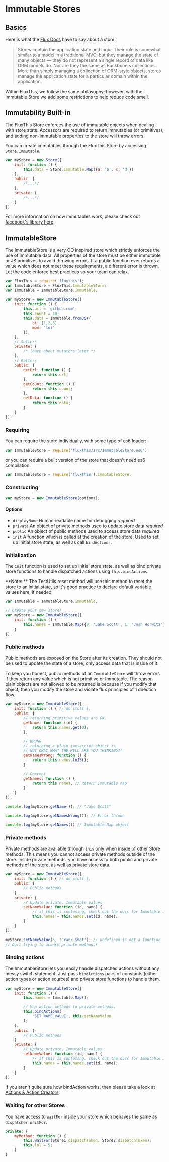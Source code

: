 # Immutable Stores

## Basics

Here is what the
[Flux Docs](https://facebook.github.io/flux/docs/overview.html#stores)
have to say about a store:


>Stores contain the application state and logic.
Their role is somewhat similar to a model in a traditional MVC, but they
manage the state of many objects — they do not represent a
single record of data like ORM models do. Nor are they the same
as Backbone's collections. More than simply managing a collection
of ORM-style objects, stores manage the application state for a
particular domain within the application.


Within FluxThis, we follow the same philosophy; however,
with the Immutable Store we add some restrictions to help
reduce code smell.

## Immutability Built-in

The FluxThis Store enforces the use of immutable objects when dealing with
store state. Accessors are required to return immutables (or primitives), and
adding non-immutable properties to the store will throw errors.

You can create immutables through the FluxThis Store by accessing
`Store.Immutable`.

```js
var myStore = new Store({
	init: function () {
		this.data = Store.Immutable.Map({a: 'b', c: 'd'})
	},
	public: {
		/*...*/
	},
	private: {
		/*...*/
	}
})
```

For more information on how immutables work, please check out
[facebook's library here](https://github.com/facebook/immutable-js).

## ImmutableStore
The ImmutableStore is a very OO inspired store which strictly enforces the use
of immutable data. All properties of the store must be either immutable or JS
primitives to avoid throwing errors. If a public function ever returns a value
which does not meet these requirements, a different error is thrown. Let the
code enforce best practices so your team can relax.

```js
var FluxThis = require('fluxthis');
var ImmutableStore = FluxThis.ImmutableStore;
var Immutable = ImmutableStore.Immutable;

var myStore = new ImmutableStore({
	init: function () {
		this.url = 'github.com';
		this.count = 10;
		this.data = Immutable.fromJS({
			hi: [1,2,3],
			mom: 'lol'
		});
	},
	// Setters
	private: {
		/* learn about mutators later */
	},
	// Getters
	public: {
		getUrl: function () {
			return this.url;
		},
		getCount: function () {
			return this.count;
		},
		getData: function () {
			return this.data;
		}
	}
});
```

### Requiring

You can require the store individually, with some type of es6 loader:

```js
var ImmutableStore = require('fluxthis/src/ImmutableStore.es6');
```

or you can require a built version of the store that doesn't need es6
compilation.

```js
var ImmutableStore = require('fluxthis').ImmutableStore;
```
### Constructing

```js
var myStore = new ImmutableStore(options);
```

#### Options
- `displayName` Human readable name for debugging *required*
- `private` An object of private methods used to update store data *required*
- `public` An object of public methods used to access store data *required*
- `init` A function which is called at the creation of the store. Used to set up
initial store state, as well as call `bindActions`.

### Initialization
The `init` function is used to set up initial store state, as well as bind
private store functions to handle dispatched actions using `this.bindActions`.

**Note: ** The TestUtils.reset method will use this method to reset
the store to an initial state, so it's good practice to declare default
variable values here, if needed.

```js
var Immutable = ImmutableStore.Immutable;

// Create your new store!
var myStore = new ImmutableStore({
    init: function () {
    	this.names = Immutable.Map({0: 'Jake Scott', 1: 'Josh Horwitz'});
    }
});
```

### Public methods
Public methods are exposed on the Store after its creation. They should not be
used to update the state of a store, only access data that is inside of it.

To keep you honest, public methods of an `ImmutableStore` will throw errors if
they return any value which is not primitive or Immutable. 
The reason plain objects are not allowed to be returned is because
if you modify that object, then you modify the store and violate flux
principles of 1 direction flow.

```javascript
var myStore = new ImmutableStore({
    init: function () { // do stuff },
    public: {
        // returning primitive values are OK.
        getName: function (id) {
            return this.names.get(0);
        },

        // WRONG
        // returning a plain javsacript object is
        // NOT OKAY WHAT THE HELL ARE YOU THINKING?!
        getNamesWrong: function () {
            return this.names.toJS();
        }

        // Correct
        getNames: function () {
            return this.names; // Return immutable map
        }
    }
});

console.log(myStore.getName()); // "Jake Scott"

console.log(myStore.getNamesWrong()); // Error thrown

console.log(myStore.getNames()) // Immutable Map object
```

### Private methods
Private methods are available through `this` only when inside of other Store
methods. This means you cannot access private methods outside
of the store. Inside private methods, you have access to both public and private
methods of the store, as well as private store data.

```js
var myStore = new ImmutableStore({
    init: function () { // do stuff },
    public: {
        // Public methods
    }
    private: {
        // Update private, Immutable values
        setNameValue: function (id, name) {
            // if this is confusing, check out the docs for Immutable JS
            this.names = this.names.set(id, name);
        }
    }
});

myStore.setNameValue(5, 'Crank Shot'); // undefined is not a function
// Quit trying to access private methods!

```

### Binding actions
The ImmutableStore lets you easily handle dispatched actions without any messy
switch statement. Just pass `bindActions` pairs of constants (either action
types or action sources) and private store functions to handle them.

```js
var myStore = new ImmutableStore({
    init: function () {
        this.names = Immutable.Map();

        // Map action methods to private methods.
        this.bindActions(
            'SET_NAME_VALUE', this.setNameValue
        );
    },
    public: {
        // Public methods
    }
    private: {
        // Update private, Immutable values
        setNameValue: function (id, name) {
            // if this is confusing, check out the docs for Immutable JS
            this.names = this.names.set(id, name);
        }
    }
});
```

If you aren't quite sure how bindAction works, then please take a look
at [Actions & Action Creators](/#/docs/action-creators).

### Waiting for other Stores
You have access to `waitFor` inside your store which behaves the same as
`dispatcher.waitFor`.

```js
private: {
	myMethod: function () {
		this.waitFor(Store1.dispatchToken, Store2.dispatchToken);
		this.lol = 5;
	}
}
```
